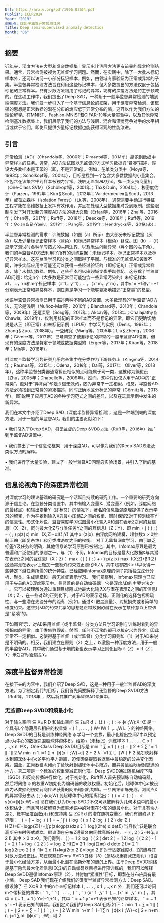 ```yaml
---
Url: https://arxiv.org/pdf/1906.02694.pdf
Publish: ICLR2020
Year: "2019"
创新点: 提出半监督异常检测任务
Title: Deep semi-supervised anomaly detection
Month: "06"
---
```

## 摘要 

近年来，深度方法在大型和复杂数据集上显示出比浅层方法更有前景的异常检测结果。通常，异常检测被视为无监督学习问题。然而，在实践中，除了一大批未标记样本外，还可以访问一小部分标记样本，例如，由领域专家验证为正常或异常的子集。半监督异常检测方法旨在利用这些标记样本，但大多数提出的方法仅限于包括标记的正常样本。只有少数方法利用了标记的异常，现有的深度方法是特定于领域的。在这项工作中，我们提出了Deep SAD，一种用于一般半监督异常检测的端到端深度方法。我们进一步引入了一个基于信息论的框架，用于深度异常检测，该框架的思想是正常数据的潜在分布的熵应低于异常分布的熵，这可以作为我们方法的理论解释。在MNIST、Fashion-MNIST和CIFAR-10等大量实验中，以及其他异常检测基准数据集上，我们展示了我们的方法与浅层、混合和深度竞争对手的水平相当或优于它们，即使只提供少量标记数据也能获得可观的性能改进。

## 引言

异常检测（AD）（Chandola等，2009年；Pimentel等，2014年）是识别数据中异常样本的任务。通常，AD方法试图以无监督的方式学习数据的“紧凑”描述，假设大多数样本是正常的（即，不是异常的）。例如，在单类分类中（Moya等，1993年；Schölkopf等，2001年），目标是找到一个包含大多数数据的小量集合，不包含在该集合中的样本被视为异常。浅层无监督AD方法，如一类支持向量机（One-Class SVM）（Schölkopf等，2001年；Tax＆Duin，2004年），核密度估计（Parzen，1962年；Kim＆Scott，2012年；Vandermeulen＆Scott，2013年）或孤立森林（Isolation Forest）（Liu等，2008年），通常需要手动进行特征工程才能在高维数据上发挥有效作用，并且在处理大型数据集时受到限制。这些限制引发了对开发新的深度AD方法的极大兴趣（Erfani等，2016年；Zhai等，2016年；Chen等，2017年；Ruff等，2018年；Deecke等，2018年；Ruff等，2019年；Golan＆El-Yaniv，2018年；Pang等，2019年；Hendrycks等，2019a;b）。

半监督异常检测的需求：训练数据（如图（a）所示）由大部分未标记数据（灰色）以及少量标记正常样本（蓝色）和标记异常样本（橙色）组成。图（b）–（f）显示了测试时各种学习范式的决策边界，以及发生的新异常（每个图的左下角）。我们的半监督AD方法利用了所有的训练数据：未标记样本、标记正常样本以及标记异常样本。这在单类学习和分类之间取得了平衡。与标准的无监督AD设置不同，许多实际应用中可能还可以获得一些经过验证的（即标记的）正常或异常样本，除了未标记数据。例如，这些样本可以由领域专家手动标记。这导致了半监督AD问题：给定n个（大多数是正常但可能包含一些异常污染的）未标记样本x1，...，xn和m个标记样本（x˜1，y˜1），...，（x˜m，y˜m），其中y˜= +1和y˜=−1分别表示正常和异常样本，则任务是学习一个能够紧凑地描述“正常类”的模型。

术语半监督异常检测已用于描述两种不同的AD设置。大多数现有的“半监督”AD方法，无论是浅层（Muñoz-Marí等，2010年；Blanchard等，2010年；Chandola等，2009年）还是深层（Song等，2017年；Akcay等，2018年；Chalapathy＆Chawla，2019年），仅利用标记的正常样本而不是标记的异常，即它们更确切地说是从正（即正常）和未标记示例（LPUE）中学习的实例（Denis，1998年；Zhang＆Zuo，2008年）。一些研究（Wang等，2005年；Liu＆Zheng，2006年；Görnitz等，2013年）已经调查了使用标记的异常的一般半监督AD设置，但现有的深度方法是特定于领域或数据类型的（Ergen等，2017年；Kiran等，2018年；Min等，2018年）。

对深度半监督学习的研究几乎完全集中在分类作为下游任务上（Kingma等，2014年；Rasmus等，2015年；Odena，2016年；Dai等，2017年；Oliver等，2018年）。这种半监督分类器通常假设相似的点可能属于同一类，这被称为簇假设（Zhu，2005年；Chapelle等，2009年）。然而，这种假设仅适用于AD中的“正常类”，但对于“异常类”却是关键无效的，因为异常不一定相似。相反，半监督AD方法必须找到正常类的紧凑描述，同时正确地区分标记的异常（Görnitz等，2013年）。图1说明了应用于AD的各种学习范式之间的差异，以及在玩具示例中发生的新异常。

我们在本文中介绍了Deep SAD（深度半监督异常检测），这是一种端到端的深度方法，用于一般的半监督AD。我们的主要贡献如下：

  
• 我们引入了Deep SAD，将无监督的Deep SVDD方法（Ruff等，2018年）推广到半监督AD设置中。

• 我们提出了一个信息论框架，用于深度AD，可以作为我们的Deep SAD方法及类似方法的解释。

• 我们进行了大量实验，建立了一般半监督AD问题的实验场景，并引入了新的基准。

## 信息论视角下的深度异常检测 

对深度学习的理论基础的研究是一个活跃且持续的研究工作。一个重要的研究方向源于信息论。在监督分类设置中，其中有输入变量X、潜变量Z（例如，深度网络的最终层）和输出变量Y（即标签）的情况下，著名的信息瓶颈原理提供了表示学习的解释，作为在找到输入X的最小压缩Z之间的权衡，同时保留Z对于预测标签Y的信息性。形式化地说，监督深度学习试图最小化输入X和潜在表示Z之间的互信息I（X；Z），同时最大化Z与分类任务Y之间的互信息I（Z；Y），即 min ⁡  (  ∣  )  (  ;  ) −   (  ;  ) p(z∣x) min ​ I(X;Z)−αI(Z;Y) 其中p（z|x）由深度网络建模，超参数α > 0控制压缩（即复杂性）和分类准确度之间的权衡。 对于无监督深度学习，由于缺乏标签Y及任务的明确，其他信息论学习原则已被制定。其中，Infomax原理是最为普遍和广泛使用的原则之一。与（1）不同，Infomax的目标是最大化数据X与其潜在表示Z之间的互信息I（X；Z）： max ⁡  (  ∣  )  (  ;  ) +   (  ) p(z∣x) max ​ I(X;Z)+βR(Z) 这通常是在表示Z上施加一些额外约束或正则化R(Z)，其中超参数β > 0以获得一些特定下游任务所需的统计特性。已经应用Infomax原理的例子包括独立成分分析、聚类、生成建模和一般无监督表示学习。 我们观察到，Infomax原理也已应用于先前的AD深度表示中。最显着的是自动编码器，它是深度AD的主要方法之一。它可以被理解为通过重建目标隐式地最大化输入X与潜在表示Z之间的互信息I（X；Z），在一些对Z的正则化下。对于AD的表示选择，正则化的选择包括稀疏性、与一些潜在先验分布的距离（例如，通过KL散度测量）、对抗损失或者简单的维度约束。这些对AD的约束共享的思想是正常数据的潜在表示在某种意义上应该是“紧凑”的。 

正如图1所示，对AD采用监督（或半监督）分类方法只学习识别与训练时看到的异常相似的异常，由于类集群假设。然而，任何不正常的都可以被定义为异常，因此异常不一定相似。这使得基于监督（或半监督）分类学习原则如（1）对于AD来说是不明确的。相反，我们建立在原则（2）之上，以激励一种深度方法，用于一般的半监督AD，其中我们通过基于熵的新型表示学习正则化目标R（Z）= R（Z；Y）来包含标签信息Y。

## 深度半监督异常检测 

在接下来的内容中，我们介绍了Deep SAD，这是一种用于一般半监督AD的深度方法。为了制定我们的目标，我们首先简要解释了无监督的Deep SVDD方法（Ruff等，2018年），然后将其推广到半监督AD设置中。 

### 无监督Deep SVDD和熵最小化 

对于输入空间  ⊆   X⊆R D 和输出空间  ⊆   Z⊆R d ，让  ( ⋅ ;  ) :  →  ϕ(⋅;W):X→Z 是一个具有L个隐藏层和相应的权重集  = {  1 , . . . ,   } W={W 1 ​ ,...,W L ​ } 的神经网络。Deep SVDD的目标是训练神经网络  ϕ 学习一个变换，最小化输出空间Z中以预定点c为中心的数据包围超球体的体积。给定n（未标记）训练样本  1 , . . . ,   ∈  x 1 ​ ,...,x n ​ ∈X，One-Class Deep SVDD目标是 min ⁡  1  ∑  = 1  ∥  (   ;  ) −  ∥ 2 +  2 ∑ ‘ = 1  ∥  ‘ ∥  2 W min ​ n 1 ​ i=1 ∑ n ​ ∥ϕ(x i ​ ;W)−c∥ 2 + 2 λ ​ ‘=1 ∑ L ​ ∥W‘∥ F 2 ​ 惩罚映射样本到超球体中心c的平均平方距离，迫使网络提取数据集中最稳定的公共变化因素。因此，正常数据点倾向于被映射到超球体中心附近，而异常值被映射到更远的地方。第二项是一个标准的权重衰减正则化项。Deep SVDD通过随机梯度下降（SGD）和反向传播进行优化。对于初始化，Ruff等人首先预训练自动编码器，然后将网络  ϕ 的权重W初始化为编码器的收敛权重。初始化后，超球体中心c被设置为从数据的初始前向传递获得的网络输出的均值。一旦网络训练完成，测试点x的异常得分由从  (  ;  ) ϕ(x;W) 到超球体中心的距离给出：  (  ) = ∥  (  ;  ) −  ∥ s(x)=∥ϕ(x;W)−c∥ 现在我们认为Deep SVDD不仅可以被解释为几何术语中的最小体积估计，而且可以被解释为概率术语中的对潜在分布的熵最小化。对于具有协方差Σ、概率密度函数p(z)和支持集  ⊆   Z⊆R d 的潜在随机变量Z，我们有熵的以下界限：  (  ) =  [ − log ⁡  (  ) ] = − ∫ ∫  (  ) log ⁡  (  )   ≤ 1 2 log ⁡ ( ( 2   )  det Σ ) H(Z)=E[−logp(Z)]=−∫∫p(z)logp(z)dz≤ 2 1 ​ log((2πe) d detΣ) 当且仅当Z是联合高斯分布时等式成立。假设潜在分布Z遵循各向同性高斯分布，  ∼  (  ,  2  ) Z∼N(μ,σ 2 I) 其中  > 0 σ>0，我们得到：  (  ) = 1 2 log ⁡ ( ( 2   )  det  2  ) = 1 2 log ⁡ ( ( 2    2 )  ⋅ 1 ) =  2 ( 1 + log ⁡ ( 2   2 ) ) ∝ log ⁡  2 H(Z)= 2 1 ​ log((2πe) d detσ 2 I)= 2 1 ​ log((2πeσ 2 ) d ⋅1)= 2 d ​ (1+log(2πσ 2 ))∝logσ 2 即对于固定维度d，Z的熵与其对数方差成正比。现在观察到Deep SVDD目标（3）（忽略权重衰减正则化）相当于最小化经验方差，从而最小化潜在高斯分布的熵的上界。由于Deep SVDD网络是基于隐含最大化互信息I(X;Z)的自动编码器目标进行预训练的，我们可以解释Deep SVDD遵循Infomax原理（2），并附加“紧凑性”目标，即潜在分布应具有最小熵。 Deep SAD 我们现在介绍我们的深度半监督异常检测方法：Deep SAD。假设除了  ⊆   X⊆R D 中的n个未标记样本  1 , . . . ,   x 1 ​ ,...,x n ​ 外，我们还可以访问m个带标签的样本 (  ˜ 1 ,  ˜ 1 ) , . . . , (  ˜  ,  ˜  ) (x˜ 1 ​ ,y˜ 1 ​ ),...,(x˜ m ​ ,y˜ m ​ ) ，其中  = { − 1 , + 1 } Y={−1,+1} ，其中  ˜ = + 1 y˜=+1 表示已知的正常样本，  ˜ = − 1 y˜=−1 表示已知的异常。我们定义我们的Deep SAD目标如下： min ⁡  1  +  ∑  = 1  ∥  (   ;  ) −  ∥ 2 +   +  ∑  = 1  ∥  (  ˜  ;  ) −  ∥ 2 W min ​ n+m 1 ​ i=1 ∑ n ​ ∥ϕ(x i ​ ;W)−c∥ 2 + n+m η ​ j=1 ∑ m ​ ∥ϕ(x˜ j ​ ;W)−c∥ 2
